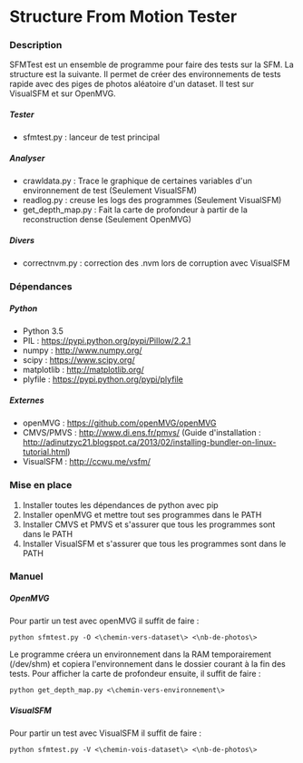 Structure From Motion Tester
============================

### Description

SFMTest est un ensemble de programme pour faire des tests sur la SFM. La structure est la suivante. Il permet de créer des environnements de tests rapide avec des piges de photos aléatoire d'un dataset. Il test sur VisualSFM et sur OpenMVG.

##### Tester

- sfmtest.py : lanceur de test principal

##### Analyser 

- crawldata.py : Trace le graphique de certaines variables d'un environnement de test (Seulement VisualSFM)
- readlog.py : creuse les logs des programmes (Seulement VisualSFM)
- get_depth_map.py : Fait la carte de profondeur à partir de la reconstruction dense (Seulement OpenMVG)

##### Divers

- correctnvm.py : correction des .nvm lors de corruption avec VisualSFM 

### Dépendances

##### Python
- Python 3.5
- PIL : https://pypi.python.org/pypi/Pillow/2.2.1
- numpy : http://www.numpy.org/
- scipy : https://www.scipy.org/
- matplotlib : http://matplotlib.org/
- plyfile : https://pypi.python.org/pypi/plyfile

##### Externes
- openMVG : https://github.com/openMVG/openMVG
- CMVS/PMVS : http://www.di.ens.fr/pmvs/ (Guide d'installation : http://adinutzyc21.blogspot.ca/2013/02/installing-bundler-on-linux-tutorial.html)
- VisualSFM : http://ccwu.me/vsfm/

### Mise en place

1. Installer toutes les dépendances de python avec pip
2. Installer openMVG et mettre tout ses programmes dans le PATH
3. Installer CMVS et PMVS et s'assurer que tous les programmes sont dans le PATH
4. Installer VisualSFM et s'assurer que tous les programmes sont dans le PATH

### Manuel

##### OpenMVG

Pour partir un test avec openMVG il suffit de faire :

```shell
python sfmtest.py -O <\chemin-vers-dataset\> <\nb-de-photos\>
```

Le programme créera un environnement dans la RAM temporairement (/dev/shm) et copiera l'environnement dans le dossier courant à la fin des tests. Pour afficher la carte de profondeur ensuite, il suffit de faire :

```shell
python get_depth_map.py <\chemin-vers-environnement\>
```

##### VisualSFM

Pour partir un test avec VisualSFM il suffit de faire :

```shell
python sfmtest.py -V <\chemin-vois-dataset\> <\nb-de-photos\>
```

